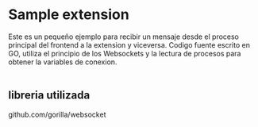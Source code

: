 # Sample extension

Este es un pequeño ejemplo para recibir un mensaje desde el proceso principal
del frontend a la extension y viceversa. Codigo fuente escrito en GO, utiliza
el principio de los Websockets y la lectura de procesos para obtener la variables
de conexion.<br /><br />



## libreria utilizada
github.com/gorilla/websocket



